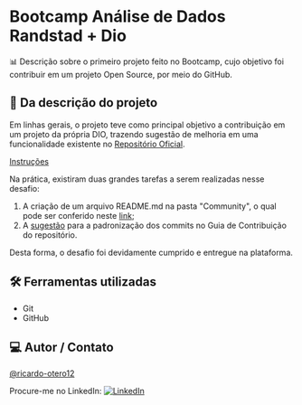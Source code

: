 # Bootcamp Análise de Dados Randstad + Dio

📊 Descrição sobre o primeiro projeto feito no Bootcamp, cujo objetivo foi contribuir em um projeto Open Source, por meio do GitHub.

## 📕 Da descrição do projeto

Em linhas gerais, o projeto teve como principal objetivo a contribuição em um projeto da própria DIO, trazendo sugestão de melhoria em uma funcionalidade existente no [Repositório Oficial](https://github.com/digitalinnovationone/dio-lab-open-source).

[Instruções](imagens/Instruções_do_desafio.png)

Na prática, existiram duas grandes tarefas a serem realizadas nesse desafio:

1. A criação de um arquivo README.md na pasta "Community", o qual pode ser conferido neste [link](https://github.com/digitalinnovationone/dio-lab-open-source/blob/main/community/ricardo-otero12.md);
2. A [sugestão](https://github.com/digitalinnovationone/dio-lab-open-source/issues/69416) para a padronização dos commits no Guia de Contribuição do repositório.

Desta forma, o desafio foi devidamente cumprido e entregue na plataforma.

## 🛠 Ferramentas utilizadas

- Git
- GitHub

## 💻 Autor / Contato

[@ricardo-otero12](https://github.com/ricardo-otero12)

Procure-me no LinkedIn: [![LinkedIn](https://img.shields.io/badge/LinkedIn-0077B5?style=for-the-badge&logo=linkedin&logoColor=white)](https://www.linkedin.com/in/ricardogarcia56/)
